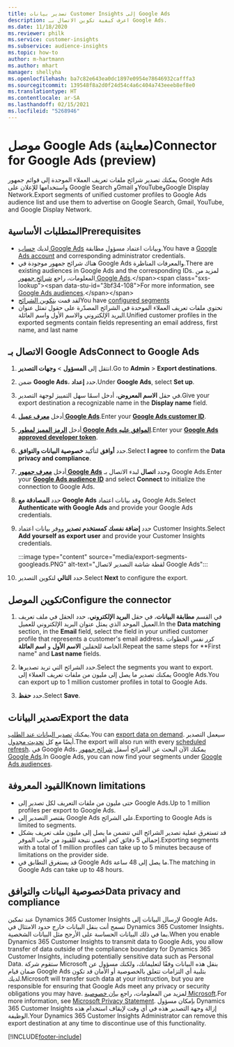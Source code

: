 ```yaml
---
title: تصدير بيانات Customer Insights إلى Google Ads
description: اعرف كيفية تكوين الاتصال بـ Google Ads.
ms.date: 11/18/2020
ms.reviewer: philk
ms.service: customer-insights
ms.subservice: audience-insights
ms.topic: how-to
author: m-hartmann
ms.author: mhart
manager: shellyha
ms.openlocfilehash: ba7c82e643ea0dc1897e0954e78646932cafffa3
ms.sourcegitcommit: 139548f8a2d0f24d54c4a6c404a743eeeb8ef8e0
ms.translationtype: HT
ms.contentlocale: ar-SA
ms.lasthandoff: 02/15/2021
ms.locfileid: "5268946"
---
```

# <a name="connector-for-google-ads-preview"></a><span data-ttu-id="3bf34-103">موصل Google Ads (معاينة)</span><span class="sxs-lookup"><span data-stu-id="3bf34-103">Connector for Google Ads (preview)</span></span>

<span data-ttu-id="3bf34-104">يمكنك تصدير شرائح ملفات تعريف العملاء الموحدة إلى قوائم جمهور Google Ads واستخدامها للإعلان على Google Search وGmail وYouTubeوGoogle Display Network.</span><span class="sxs-lookup"><span data-stu-id="3bf34-104">Export segments of unified customer profiles to Google Ads audience list and use them to advertise on Google Search, Gmail, YouTube, and Google Display Network.</span></span> 

## <a name="prerequisites"></a><span data-ttu-id="3bf34-105">المتطلبات الأساسية</span><span class="sxs-lookup"><span data-stu-id="3bf34-105">Prerequisites</span></span>

-   <span data-ttu-id="3bf34-106">لديك [حساب Google Ads](https://ads.google.com/) وبيانات اعتماد مسؤول مطابقة.</span><span class="sxs-lookup"><span data-stu-id="3bf34-106">You have a [Google Ads account](https://ads.google.com/) and corresponding administrator credentials.</span></span>
-   <span data-ttu-id="3bf34-107">هناك شرائح جمهور موجودة في Google Ads والمعرفات المناظرة.</span><span class="sxs-lookup"><span data-stu-id="3bf34-107">There are existing audiences in Google Ads and the corresponding IDs.</span></span> <span data-ttu-id="3bf34-108">لمزيد من المعلومات، راجع [شرائح جمهور Google Ads](https://support.google.com/google-ads/answer/7558048?hl=en#:~:text=Audience%20lists%20is%20a%20section,Display%20Network%20through%20remarketing%20campaigns.).</span><span class="sxs-lookup"><span data-stu-id="3bf34-108">For more information, see [Google Ads audiences](https://support.google.com/google-ads/answer/7558048?hl=en#:~:text=Audience%20lists%20is%20a%20section,Display%20Network%20through%20remarketing%20campaigns.).</span></span>
-   <span data-ttu-id="3bf34-109">لقد قمت [بتكوين الشرائح](segments.md)</span><span class="sxs-lookup"><span data-stu-id="3bf34-109">You have [configured segments](segments.md)</span></span>
-   <span data-ttu-id="3bf34-110">تحتوي ملفات تعريف العملاء الموحدة في الشرائح المصدّرة على حقول تمثل عنوان البريد الإلكتروني والاسم الأول واسم العائلة.</span><span class="sxs-lookup"><span data-stu-id="3bf34-110">Unified customer profiles in the exported segments contain fields representing an email address, first name, and last name</span></span>

## <a name="connect-to-google-ads"></a><span data-ttu-id="3bf34-111">الاتصال بـ Google Ads</span><span class="sxs-lookup"><span data-stu-id="3bf34-111">Connect to Google Ads</span></span>

1. <span data-ttu-id="3bf34-112">انتقل إلى **المسؤول** > **وجهات التصدير**.</span><span class="sxs-lookup"><span data-stu-id="3bf34-112">Go to **Admin** > **Export destinations**.</span></span>

1. <span data-ttu-id="3bf34-113">ضمن **Google Ads**، حدد **إعداد**.</span><span class="sxs-lookup"><span data-stu-id="3bf34-113">Under **Google Ads**, select **Set up**.</span></span>

1. <span data-ttu-id="3bf34-114">في حقل **الاسم المعروض**، أدخل اسمًا سهل التمييز لوجهة التصدير.</span><span class="sxs-lookup"><span data-stu-id="3bf34-114">Give your export destination a recognizable name in the **Display name** field.</span></span>

1. <span data-ttu-id="3bf34-115">أدخل **[معرف عميل Google Ads](https://support.google.com/google-ads/answer/1704344)**.</span><span class="sxs-lookup"><span data-stu-id="3bf34-115">Enter your **[Google Ads customer ID](https://support.google.com/google-ads/answer/1704344)**.</span></span>

1. <span data-ttu-id="3bf34-116">أدخل **[الرمز المميز لمطور Google Ads الموافق عليه](https://developers.google.com/google-ads/api/docs/first-call/dev-token)**.</span><span class="sxs-lookup"><span data-stu-id="3bf34-116">Enter your **[Google Ads approved developer token](https://developers.google.com/google-ads/api/docs/first-call/dev-token)**.</span></span>

1. <span data-ttu-id="3bf34-117">حدد **أوافق** لتأكيد **خصوصية البيانات والتوافق‬**.</span><span class="sxs-lookup"><span data-stu-id="3bf34-117">Select **I agree** to confirm the **Data privacy and compliance**.</span></span>

1. <span data-ttu-id="3bf34-118">أدخل **[معرف جمهور Google Ads](https://support.google.com/google-ads/answer/7558048?hl=en#:~:text=Audience%20lists%20is%20a%20section,Display%20Network%20through%20remarketing%20campaigns.)** وحدد **اتصال** لبدء الاتصال بـ Google Ads.</span><span class="sxs-lookup"><span data-stu-id="3bf34-118">Enter your **[Google Ads audience ID](https://support.google.com/google-ads/answer/7558048?hl=en#:~:text=Audience%20lists%20is%20a%20section,Display%20Network%20through%20remarketing%20campaigns.)** and select **Connect** to initialize the connection to Google Ads.</span></span>

1. <span data-ttu-id="3bf34-119">حدد **المصادقة مع Google Ads** وقد بيانات اعتماد Google Ads.</span><span class="sxs-lookup"><span data-stu-id="3bf34-119">Select **Authenticate with Google Ads** and provide your Google Ads credentials.</span></span>

1. <span data-ttu-id="3bf34-120">حدد **إضافة نفسك كمستخدم تصدير** ووفر بيانات اعتماد Customer Insights.</span><span class="sxs-lookup"><span data-stu-id="3bf34-120">Select **Add yourself as export user** and provide your Customer Insights credentials.</span></span>

   :::image type="content" source="media/export-segments-googleads.PNG" alt-text="لقطة شاشة التصدير لاتصال Google Ads":::

1. <span data-ttu-id="3bf34-122">حدد **التالي** لتكوين التصدير.</span><span class="sxs-lookup"><span data-stu-id="3bf34-122">Select **Next** to configure the export.</span></span>

## <a name="configure-the-connector"></a><span data-ttu-id="3bf34-123">تكوين الموصل</span><span class="sxs-lookup"><span data-stu-id="3bf34-123">Configure the connector</span></span>

1. <span data-ttu-id="3bf34-124">في القسم **مطابقة البيانات**، في حقل **البريد الإلكتروني**، حدد الحقل في ملف تعريف العميل الموحد الذي يمثل عنوان البريد الإلكتروني للعميل.</span><span class="sxs-lookup"><span data-stu-id="3bf34-124">In the **Data matching** section, in the **Email** field, select the field in your unified customer profile that represents a customer's email address.</span></span> <span data-ttu-id="3bf34-125">كرر نفس الخطوات الخاصة للحقلين **الاسم الأول** و **اسم العائلة**.</span><span class="sxs-lookup"><span data-stu-id="3bf34-125">Repeat the same steps for \*\*First name" and **Last name** fields.</span></span>

1. <span data-ttu-id="3bf34-126">حدد الشرائح التي تريد تصديرها.</span><span class="sxs-lookup"><span data-stu-id="3bf34-126">Select the segments you want to export.</span></span> <span data-ttu-id="3bf34-127">يمكنك تصدير ما يصل إلى مليون من ملفات تعريف العملاء إلى Google Ads.</span><span class="sxs-lookup"><span data-stu-id="3bf34-127">You can export up to 1 million customer profiles in total to Google Ads.</span></span>

1. <span data-ttu-id="3bf34-128">حدد **حفظ**.</span><span class="sxs-lookup"><span data-stu-id="3bf34-128">Select **Save**.</span></span>

## <a name="export-the-data"></a><span data-ttu-id="3bf34-129">تصدير البيانات</span><span class="sxs-lookup"><span data-stu-id="3bf34-129">Export the data</span></span>

<span data-ttu-id="3bf34-130">يمكنك [تصدير البيانات عند الطلب](export-destinations.md).</span><span class="sxs-lookup"><span data-stu-id="3bf34-130">You can [export data on demand](export-destinations.md).</span></span> <span data-ttu-id="3bf34-131">سيعمل التصدير أيضًا مع كل [تحديث مجدول](system.md#schedule-tab).</span><span class="sxs-lookup"><span data-stu-id="3bf34-131">The export will also run with every [scheduled refresh](system.md#schedule-tab).</span></span> <span data-ttu-id="3bf34-132">في Google Ads، يمكنك الآن البحث عن الشرائح أسفل [شرائح جمهور Google Ads](https://support.google.com/google-ads/answer/7558048?hl=en/).</span><span class="sxs-lookup"><span data-stu-id="3bf34-132">In Google Ads, you can now find your segments under [Google Ads audiences](https://support.google.com/google-ads/answer/7558048?hl=en/).</span></span>

## <a name="known-limitations"></a><span data-ttu-id="3bf34-133">القيود المعروفة</span><span class="sxs-lookup"><span data-stu-id="3bf34-133">Known limitations</span></span>

- <span data-ttu-id="3bf34-134">حتى مليون من ملفات التعريف لكل تصدير إلى Google Ads.</span><span class="sxs-lookup"><span data-stu-id="3bf34-134">Up to 1 million profiles per export to Google Ads.</span></span>
- <span data-ttu-id="3bf34-135">يقتصر التصدير إلى Google Ads على الشرائح.</span><span class="sxs-lookup"><span data-stu-id="3bf34-135">Exporting to Google Ads is limited to segments.</span></span>
- <span data-ttu-id="3bf34-136">قد تستغرق عملية تصدير الشرائح التي تتضمن ما يصل إلى مليون ملف تعريف بشكل إجمالي 5 دقائق كحدٍ أقصى نتيجة للقيود من جانب الموفر.</span><span class="sxs-lookup"><span data-stu-id="3bf34-136">Exporting segments with a total of 1 million profiles can take up to 5 minutes because of limitations on the provider side.</span></span> 
- <span data-ttu-id="3bf34-137">قد يستغرق التطابق في Google Ads ما يصل إلى 48 ساعة.</span><span class="sxs-lookup"><span data-stu-id="3bf34-137">The matching in Google Ads can take up to 48 hours.</span></span>

## <a name="data-privacy-and-compliance"></a><span data-ttu-id="3bf34-138">خصوصية البيانات والتوافق</span><span class="sxs-lookup"><span data-stu-id="3bf34-138">Data privacy and compliance</span></span>

<span data-ttu-id="3bf34-139">عند تمكين Dynamics 365 Customer Insights لإرسال البيانات إلى Google Ads، تسمح أنت بنقل البيانات خارج حدود الامتثال في Dynamics 365 Customer Insights، بما في ذلك البيانات الحساسة على الأرجح مثل البيانات الشخصية.</span><span class="sxs-lookup"><span data-stu-id="3bf34-139">When you enable Dynamics 365 Customer Insights to transmit data to Google Ads, you allow transfer of data outside of the compliance boundary for Dynamics 365 Customer Insights, including potentially sensitive data such as Personal Data.</span></span> <span data-ttu-id="3bf34-140">ستقوم شركة Microsoft بنقل هذه البيانات وفقًا لتعليماتك، ولكنك مسؤول عن ضمان قيام Google Ads بتلبية أي التزامات تتعلق بالخصوصية أو الأمان قد تكون لديك.</span><span class="sxs-lookup"><span data-stu-id="3bf34-140">Microsoft will transfer such data at your instruction, but you are responsible for ensuring that Google Ads meet any privacy or security obligations you may have.</span></span> <span data-ttu-id="3bf34-141">لمزيد من المعلومات، راجع [بيان خصوصية Microsoft](https://go.microsoft.com/fwlink/?linkid=396732).</span><span class="sxs-lookup"><span data-stu-id="3bf34-141">For more information, see [Microsoft Privacy Statement](https://go.microsoft.com/fwlink/?linkid=396732).</span></span>
<span data-ttu-id="3bf34-142">بإمكان مسؤول Dynamics 365 Customer Insights إزالة وجهة التصدير هذه في أي وقت لإيقاف استخدام هذه الوظيفة.</span><span class="sxs-lookup"><span data-stu-id="3bf34-142">Your Dynamics 365 Customer Insights Administrator can remove this export destination at any time to discontinue use of this functionality.</span></span>


[!INCLUDE[footer-include](../includes/footer-banner.md)]
